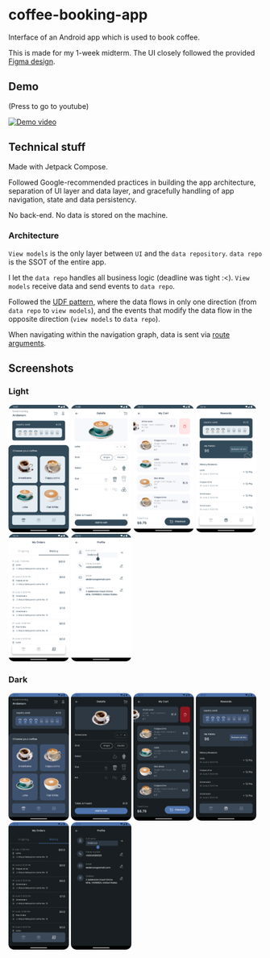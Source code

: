 # coffee-booking-app

Interface of an Android app which is used to book coffee.

This is made for my 1-week midterm. The UI closely followed the provided [Figma design](https://www.figma.com/file/DwWheBUCT8TKlhjdwMkDQ8/CS426?type=design&node-id=37-0&mode=design&t=NOuAESQZHkprNowk-0).

## Demo

(Press to go to youtube)

[![Demo video](https://img.youtube.com/vi/DZOCRP9_3LU/0.jpg)](https://www.youtube.com/watch?v=DZOCRP9_3LU)

## Technical stuff

Made with Jetpack Compose.

Followed Google-recommended practices in building the app architecture, separation of UI layer and data layer, and gracefully handling of app navigation, state and data persistency.

No back-end. No data is stored on the machine.

### Architecture

`View models` is the only layer between `UI` and the `data repository`. `data repo` is the SSOT of the entire app.

I let the `data repo` handles all business logic (deadline was tight :<). `View models` receive data and send events to `data repo`.

Followed the [UDF pattern](https://developer.android.com/topic/architecture#unidirectional-data-flow), where the data flows in only one direction (from `data repo` to `view models`), and the events that modify the data flow in the opposite direction (`view models` to `data repo`).

When navigating within the navigation graph, data is sent via [route arguments](https://developer.android.com/jetpack/compose/navigation#nav-with-args).

## Screenshots

### Light

<p float="left">
  <img src="/screenshots/light/home.png" width="120" />
  <img src="/screenshots/light/details.png" width="120" /> 
  <img src="/screenshots/light/cart.png" width="120" />
  <img src="/screenshots/light/rewards.png" width="120" />
  <img src="/screenshots/light/orders.png" width="120" />
  <img src="/screenshots/light/profile.png" width="120" />
</p>

### Dark

<p float="left">
  <img src="/screenshots/dark/home.png" width="120" />
  <img src="/screenshots/dark/details.png" width="120" /> 
  <img src="/screenshots/dark/cart.png" width="120" />
  <img src="/screenshots/dark/rewards.png" width="120" />
  <img src="/screenshots/dark/orders.png" width="120" />
  <img src="/screenshots/dark/profile.png" width="120" />
</p>
